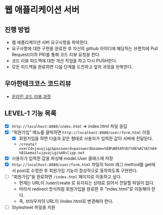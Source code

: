# 웹 애플리케이션 서버
## 진행 방법
* 웹 애플리케이션 서버 요구사항을 파악한다.
* 요구사항에 대한 구현을 완료한 후 자신의 github 아이디에 해당하는 브랜치에 Pull Request(이하 PR)를 통해 코드 리뷰 요청을 한다.
* 코드 리뷰 피드백에 대한 개선 작업을 하고 다시 PUSH한다.
* 모든 피드백을 완료하면 다음 단계를 도전하고 앞의 과정을 반복한다.

## 우아한테크코스 코드리뷰
* [온라인 코드 리뷰 과정](https://github.com/woowacourse/woowacourse-docs/blob/master/maincourse/README.md)


## LEVEL-1 기능 목록

- [x] `http://localhost:8080/index.html` => index.html 파일 응답
- [x] “회원가입” 메뉴를 클릭하면 `http://localhost:8080/user/form.html` 이동  
    - [x] 회원가입을 하면 다음과 같은 형태로 사용자가 입력한 값이 서버에 전달된다.
    - `/create?userId=javajigi&password=password&name=%EB%B0%95%EC%9E%AC%EC%84%B1&email=javajigi%40slipp.net`
- [x] 사용자가 입력한 값을 파싱해 model.User 클래스에 저장
- [x] `http://localhost:8080/user/form.html` 파일의 form 태그 method를 get에서 post로 수정한 후 회원가입 기능이 정상적으로 동작하도록 구현한다.
- [ ] “회원가입”을 완료하면 `/index.html` 페이지로 이동하고 싶다.
    - 현재는 URL이 /user/create 로 유지되는 상태로 읽어서 전달할 파일이 없다.
    - 따라서 redirect 방식처럼 회원가입을 완료한 후 “index.html”로 이동해야 한다.
    - 즉, 브라우저의 URL이 /index.html로 변경해야 한다.
- [ ] Stylesheet 파일을 지원